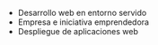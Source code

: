 - Desarrollo web en entorno servido
- Empresa e iniciativa emprendedora
- Despliegue de aplicaciones web